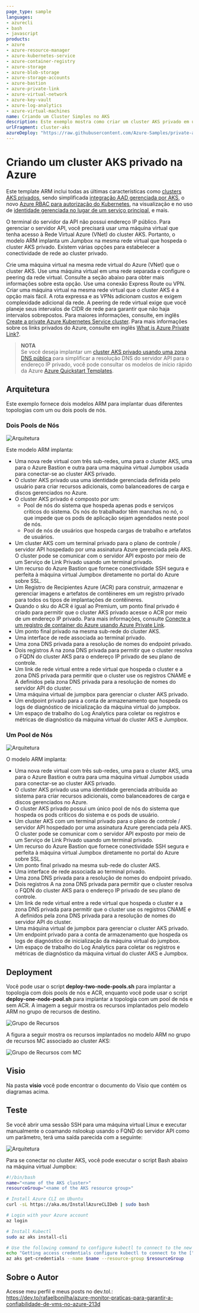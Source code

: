 ```yaml
---
page_type: sample
languages:
- azurecli
- bash
- javascript
products:
- azure
- azure-resource-manager
- azure-kubernetes-service
- azure-container-registry
- azure-storage
- azure-blob-storage
- azure-storage-accounts
- azure-bastion
- azure-private-link
- azure-virtual-network
- azure-key-vault
- azure-log-analytics
- azure-virtual-machines
name: Criando um Cluster Simples no AKS
description: Este exemplo mostra como criar um cluster AKS privado em uma rede virtual junto com uma máquina virtual jumpbox.
urlFragment: cluster-aks
azureDeploy: "https://raw.githubusercontent.com/Azure-Samples/private-aks-cluster/main/templates/two-node-pools/azuredeploy.json"
---
```


# Criando um cluster AKS privado na Azure #

Este template ARM inclui todas as últimas características como [clusters AKS privados](https://docs.microsoft.com/en-us/azure/aks/private-clusters), sendo simplificada [integração AAD gerenciada por AKS](https://docs.microsoft.com/en-us/azure/aks/managed-aad), o novo [Azure RBAC para autorização do Kubernetes](https://docs.microsoft.com/en-us/azure/aks/manage-azure-rbac), na visualização e no uso de [identidade gerenciada no lugar de um serviço principal](https://docs.microsoft.com/en-us/azure/aks/use-managed-identity), e mais. 

O terminal do servidor da API não possui endereço IP público. Para gerenciar o servidor API, você precisará usar uma máquina virtual que tenha acesso à Rede Virtual Azure (VNet) do cluster AKS. Portanto, o modelo ARM implanta um Jumpbox na mesma rede virtual que hospeda o cluster AKS privado. Existem várias opções para estabelecer a conectividade de rede ao cluster privado.

Crie uma máquina virtual na mesma rede virtual do Azure (VNet) que o cluster AKS.
Use uma máquina virtual em uma rede separada e configure o peering da rede virtual. Consulte a seção abaixo para obter mais informações sobre esta opção.
Use uma conexão Express Route ou VPN.
Criar uma máquina virtual na mesma rede virtual que o cluster AKS é a opção mais fácil. A rota expressa e as VPNs adicionam custos e exigem complexidade adicional da rede. A peering de rede virtual exige que você planeje seus intervalos de CIDR de rede para garantir que não haja intervalos sobrepostos. Para maiores informações, consulte, em inglês [Create a private Azure Kubernetes Service cluster](https://docs.microsoft.com/en-us/azure/aks/private-clusters). Para mais informações sobre os links privados do Azure, consulte em inglês [What is Azure Private Link?](https://docs.microsoft.com/en-us/azure/private-link/private-link-overview).

> **NOTA**  
> Se você deseja implantar um [cluster AKS privado usando uma zona DNS pública](https://docs.microsoft.com/en-us/azure/aks/private-clusters#create-a-private-aks-cluster-with-a-public-dns-address) para simplificar a resolução DNS do servidor API para o endereço IP privado, você pode consultar os modelos de início rápido da Azure [Azure Quickstart Templates](https://github.com/Azure/azure-quickstart-templates/tree/master/demos/private-aks-cluster-with-public-dns-zone).

## Arquitetura ##

Este exemplo fornece dois modelos ARM para implantar duas diferentes topologias com um ou dois pools de nós.

### Dois Pools de Nós ###

![Arquitetura](images/architecture-two-node-pools.png)

Este modelo ARM implanta:

- Uma nova rede virtual com três sub-redes, uma para o cluster AKS, uma para o Azure Bastion e outra para uma máquina virtual Jumpbox usada para conectar-se ao cluster AKS privado.
- O cluster AKS privado usa uma identidade gerenciada definida pelo usuário para criar recursos adicionais, como balanceadores de carga e discos gerenciados no Azure.
- O cluster AKS privado é composto por um:
  - Pool de nós do sistema que hospeda apenas pods e serviços críticos do sistema. Os nós do trabalhador têm manchas no nó, o que impede que os pods de aplicação sejam agendados neste pool de nós.
  - Pool de nós de usuários que hospeda cargas de trabalho e artefatos de usuários.
- Um cluster AKS com um terminal privado para o plano de controle / servidor API hospedado por uma assinatura Azure gerenciada pela AKS. O cluster pode se comunicar com o servidor API exposto por meio de um Serviço de Link Privado usando um terminal privado.
- Um recurso do Azure Bastion que fornece conectividade SSH segura e perfeita à máquina virtual Jumpbox diretamente no portal do Azure sobre SSL.
- Um Registro de Recipientes Azure (ACR) para construir, armazenar e gerenciar imagens e artefatos de contêineres em um registro privado para todos os tipos de implantações de contêineres.
- Quando o sku do ACR é igual ao Premium, um ponto final privado é criado para permitir que o cluster AKS privado acesse o ACR por meio de um endereço IP privado. Para mais informações, consulte [Conecte a um registro de container do Azure usando Azure Private Link](https://docs.microsoft.com/en-us/azure/container-registry/container-registry-private-link).
- Um ponto final privado na mesma sub-rede do cluster AKS.
- Uma interface de rede associada ao terminal privado.
- Uma zona DNS privada para a resolução de nomes do endpoint privado.
- Dois registros A na zona DNS privada para permitir que o cluster resolva o FQDN do cluster AKS para o endereço IP privado de seu plano de controle.
- Um link de rede virtual entre a rede virtual que hospeda o cluster e a zona DNS privada para permitir que o cluster use os registros CNAME e A definidos pela zona DNS privada para a resolução de nomes do servidor API do cluster.
- Uma máquina virtual de jumpbox para gerenciar o cluster AKS privado.
- Um endpoint privado para a conta de armazenamento que hospeda os logs de diagnóstico de inicialização da máquina virtual do jumpbox.
- Um espaço de trabalho do Log Analytics para coletar os registros e métricas de diagnóstico da máquina virtual do cluster AKS e Jumpbox.

### Um Pool de Nós ###

![Arquitetura](images/architecture-one-node-pool.png)

O modelo ARM implanta:

- Uma nova rede virtual com três sub-redes, uma para o cluster AKS, uma para o Azure Bastion e outra para uma máquina virtual Jumpbox usada para conectar-se ao cluster AKS privado.
- O cluster AKS privado usa uma identidade gerenciada atribuída ao sistema para criar recursos adicionais, como balanceadores de carga e discos gerenciados no Azure.
- O cluster AKS privado possui um único pool de nós do sistema que hospeda os pods críticos do sistema e os pods de usuário.
- Um cluster AKS com um terminal privado para o plano de controle / servidor API hospedado por uma assinatura Azure gerenciada pela AKS. O cluster pode se comunicar com o servidor API exposto por meio de um Serviço de Link Privado usando um terminal privado.
- Um recurso do Azure Bastion que fornece conectividade SSH segura e perfeita à máquina virtual Jumpbox diretamente no portal do Azure sobre SSL.
- Um ponto final privado na mesma sub-rede do cluster AKS.
- Uma interface de rede associada ao terminal privado.
- Uma zona DNS privada para a resolução de nomes do endpoint privado.
- Dois registros A na zona DNS privada para permitir que o cluster resolva o FQDN do cluster AKS para o endereço IP privado de seu plano de controle.
- Um link de rede virtual entre a rede virtual que hospeda o cluster e a zona DNS privada para permitir que o cluster use os registros CNAME e A definidos pela zona DNS privada para a resolução de nomes do servidor API do cluster.
- Uma máquina virtual de jumpbox para gerenciar o cluster AKS privado.
- Um endpoint privado para a conta de armazenamento que hospeda os logs de diagnóstico de inicialização da máquina virtual do jumpbox.
- Um espaço de trabalho do Log Analytics para coletar os registros e métricas de diagnóstico da máquina virtual do cluster AKS e Jumpbox.

## Deployment ##

Você pode usar o script **deploy-two-node-pools.sh** para implantar a topologia com dois pools de nós e ACR, enquanto você pode usar o script **deploy-one-node-pool.sh** para implantar a topologia com um pool de nós e sem ACR. A imagem a seguir mostra os recursos implantados pelo modelo ARM no grupo de recursos de destino.

![Grupo de Recursos](images/resourcegroup.png)

A figura a seguir mostra os recursos implantados no modelo ARM no grupo de recursos MC associado ao cluster AKS:

![Grupo de Recursos com MC](images/mc_resourcegroup.png)

## Visio ##

Na pasta **visio** você pode encontrar o documento do Visio que contém os diagramas acima.

## Teste ##

Se você abrir uma sessão SSH para uma máquina virtual Linux e executar manualmente o coamando nslookup usando o FQND do servidor API como um parâmetro, terá uma saída parecida com a seguinte:

![Arquitetura](images/nslookup.png)

Para se conectar no cluster AKS, você pode executar o script Bash abaixo na máquina virtual Jumpbox:

```bash
#!/bin/bash
name="<name of the AKS cluster>"
resourceGroup="<name of the AKS resource group>"

# Install Azure CLI on Ubuntu
curl -sL https://aka.ms/InstallAzureCLIDeb | sudo bash

# Login with your Azure account
az login

# Install Kubectl
sudo az aks install-cli

# Use the following command to configure kubectl to connect to the new Kubernetes cluster
echo "Getting access credentials configure kubectl to connect to the ["$aksName"] AKS cluster..."
az aks get-credentials --name $name --resource-group $resourceGroup
```

## Sobre o Autor ##
Acesse meu perfil e meus posts no dev.tol.: https://dev.to/rafaelbonilha/azure-monitor-praticas-para-garantir-a-confiabilidade-de-vms-no-azure-213d
